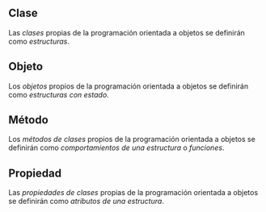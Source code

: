 ## Clase
Las _clases_ propias de la programación orientada a objetos se definirán como _estructuras_.

## Objeto
Los _objetos_ propios de la programación orientada a objetos se definirán como _estructuras con estado_.

## Método
Los _métodos de clases_ propios de la programación orientada a objetos se definirán como _comportamientos de una estructura_ o _funciones_.

## Propiedad
Las _propiedades de clases_ propias de la programación orientada a objetos se definirán como _atributos de una estructura_.
